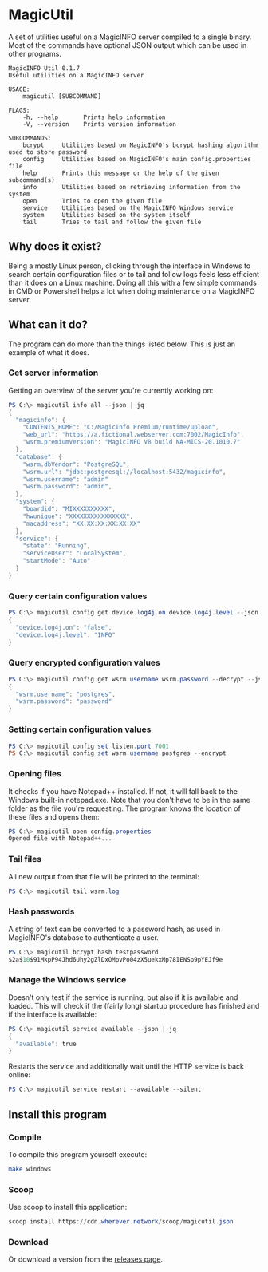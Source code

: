 # MagicUtil

A set of utilities useful on a MagicINFO server compiled to a single binary.
Most of the commands have optional JSON output which can be used in other
programs.

```
MagicINFO Util 0.1.7
Useful utilities on a MagicINFO server

USAGE:
    magicutil [SUBCOMMAND]

FLAGS:
    -h, --help       Prints help information
    -V, --version    Prints version information

SUBCOMMANDS:
    bcrypt     Utilities based on MagicINFO's bcrypt hashing algorithm used to store password
    config     Utilities based on MagicINFO's main config.properties file
    help       Prints this message or the help of the given subcommand(s)
    info       Utilities based on retrieving information from the system
    open       Tries to open the given file
    service    Utilities based on the MagicINFO Windows service
    system     Utilities based on the system itself
    tail       Tries to tail and follow the given file
```
## Why does it exist?
Being a mostly Linux person, clicking through the interface in Windows to search
certain configuration files or to tail and follow logs feels less efficient
than it does on a Linux machine. Doing all this with a few simple commands in
CMD or Powershell helps a lot when doing maintenance on a MagicINFO server.

## What can it do?
The program can do more than the things listed below. This is just an example of
what it does.

### Get server information
Getting an overview of the server you're currently working on:
```powershell
PS C:\> magicutil info all --json | jq
{
  "magicinfo": {
    "CONTENTS_HOME": "C:/MagicInfo Premium/runtime/upload",
    "web_url": "https://a.fictional.webserver.com:7002/MagicInfo",
    "wsrm.premiumVersion": "MagicINFO V8 build NA-MICS-20.1010.7"
  },
  "database": {
    "wsrm.dbVendor": "PostgreSQL",
    "wsrm.url": "jdbc:postgresql://localhost:5432/magicinfo",
    "wsrm.username": "admin"
    "wsrm.password": "admin",
  },
  "system": {
    "boardid": "MIXXXXXXXXXX",
    "hwunique": "XXXXXXXXXXXXXXXX",
    "macaddress": "XX:XX:XX:XX:XX:XX"
  },
  "service": {
    "state": "Running",
    "serviceUser": "LocalSystem",
    "startMode": "Auto"
  }
}
```

### Query certain configuration values
```powershell
PS C:\> magicutil config get device.log4j.on device.log4j.level --json | jq
{
  "device.log4j.on": "false",
  "device.log4j.level": "INFO"
}
```

### Query encrypted configuration values
```powershell
PS C:\> magicutil config get wsrm.username wsrm.password --decrypt --json | jq
{
  "wsrm.username": "postgres",
  "wsrm.password": "password"
}
```

### Setting certain configuration values
```powershell
PS C:\> magicutil config set listen.port 7001
PS C:\> magicutil config set wsrm.username postgres --encrypt
```

### Opening files
It checks if you have Notepad++ installed. If not, it will fall back to the
Windows built-in notepad.exe. Note that you don't have to be in the same folder
as the file you're requesting. The program knows the location of these files and
opens them:
```powershell
PS C:\> magicutil open config.properties
Opened file with Notepad++...
```

### Tail files
All new output from that file will be printed to the terminal:
```powershell
PS C:\> magicutil tail wsrm.log
```

### Hash passwords
A string of text can be converted to a password hash, as used in MagicINFO's database to authenticate a user.
```powershell
PS C:\> magicutil bcrypt hash testpassword
$2a$10$91MkpP94Jhd6Uhy2gZlDxOMpvPo04zX5uekxMp78IENSp9pYEJf9e
```

### Manage the Windows service
Doesn't only test if the service is running, but also if it is available and
loaded. This will check if the (fairly long) startup procedure has finished and
if the interface is available:
```powershell
PS C:\> magicutil service available --json | jq
{
  "available": true
}
```

Restarts the service and additionally wait until the HTTP service is back online:
```powershell
PS C:\> magicutil service restart --available --silent
```

## Install this program

### Compile
To compile this program yourself execute:
```bash
make windows
```

### Scoop
Use scoop to install this application:
```powershell
scoop install https://cdn.wherever.network/scoop/magicutil.json
```
### Download
Or download a version from the [releases page](https://github.com/marknijboer/MagicUtil/releases).